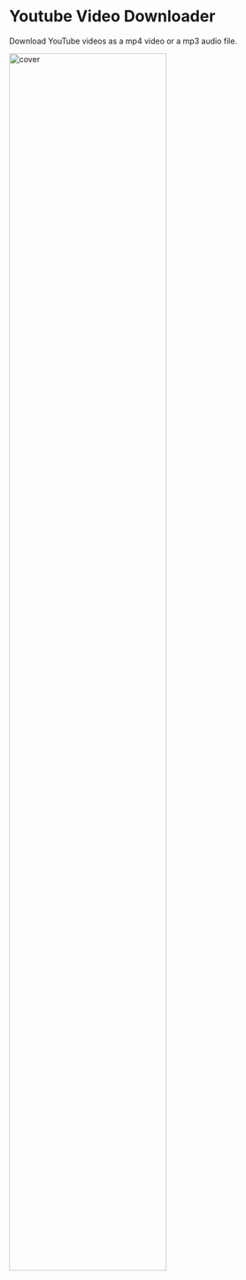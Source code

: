 # Youtube Video Downloader
Download YouTube videos as a mp4 video or a mp3 audio file.

<div>
  <img width="75%" src="https://cdn.discordapp.com/attachments/1120115256371454073/1131039089001496637/Screenshot_2023-07-18_at_6.41.23_PM.png" alt="cover" />
</div>
